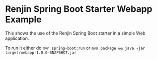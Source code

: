 # Renjin Spring Boot Starter Webapp Example

This shows the use of the Renjin Spring Boot starter in a simple Web application.

To run it either do
`mvn spring-boot:run`
or
`mvn package && java -jar target/webapp-1.0.0-SNAPSHOT.jar`